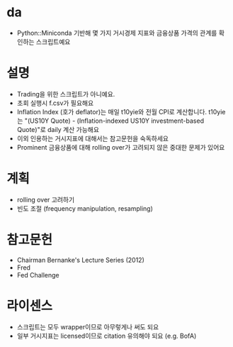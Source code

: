 # da
 - Python::Miniconda 기반해 몇 가지 거시경제 지표와 금융상품 가격의 관계를 확인하는 스크립트예요

# 설명
 - Trading을 위한 스크립트가 아니예요.
 - 초회 실행시 f.csv가 필요해요
 - Inflation Index (호가 deflator)는 매일 t10yie와 전월 CPI로 계산합니다. t10yie는 "(US10Y Quote) - (Inflation-indexed US10Y investment-based Quote)"로 daily 계산 가능해요
 - 이외 인용하는 거시지표에 대해서는 참고문헌을 숙독하세요
 - Prominent 금융상품에 대해 rolling over가 고려되지 않은 중대한 문제가 있어요

# 계획
 - rolling over 고려하기
 - 빈도 조절 (frequency manipulation, resampling)

# 참고문헌
 - Chairman Bernanke's Lecture Series (2012)
 - Fred
 - Fed Challenge

# 라이센스
 - 스크립트는 모두 wrapper이므로 아무렇게나 써도 되요
 - 일부 거시지표는 licensed이므로 citation 유의해야 되요 (e.g. BofA)
